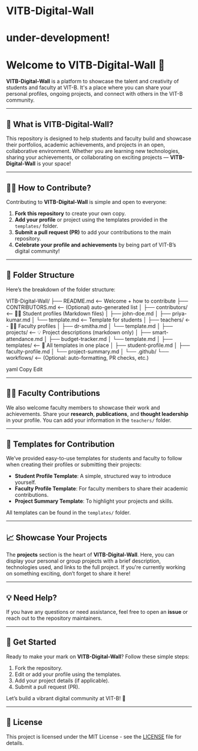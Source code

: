 # VITB-Digital-Wall

# under-development!

# Welcome to **VITB-Digital-Wall** 🎉

**VITB-Digital-Wall** is a platform to showcase the talent and creativity of students and faculty at VIT-B. It's a place where you can share your personal profiles, ongoing projects, and connect with others in the VIT-B community.

---

## 🌟 What is VITB-Digital-Wall?

This repository is designed to help students and faculty build and showcase their portfolios, academic achievements, and projects in an open, collaborative environment. Whether you are learning new technologies, sharing your achievements, or collaborating on exciting projects — **VITB-Digital-Wall** is your space!

---

## 🧑‍🎓 How to Contribute?

Contributing to **VITB-Digital-Wall** is simple and open to everyone:

1. **Fork this repository** to create your own copy.
2. **Add your profile** or project using the templates provided in the `templates/` folder.
3. **Submit a pull request (PR)** to add your contributions to the main repository.
4. **Celebrate your profile and achievements** by being part of VIT-B’s digital community!

---

## 📁 Folder Structure

Here’s the breakdown of the folder structure:

VITB-Digital-Wall/
├── README.md <-- Welcome + how to contribute
├── CONTRIBUTORS.md <-- (Optional) auto-generated list
│
├── contributors/ <-- 🧑‍🎓 Student profiles (Markdown files)
│ ├── john-doe.md
│ ├── priya-kumar.md
│ └── template.md <-- Template for students
│
├── teachers/ <-- 👨‍🏫 Faculty profiles
│ ├── dr-smitha.md
│ └── template.md
│
├── projects/ <-- 💡 Project descriptions (markdown only)
│ ├── smart-attendance.md
│ ├── budget-tracker.md
│ └── template.md
│
├── templates/ <-- 📄 All templates in one place
│ ├── student-profile.md
│ ├── faculty-profile.md
│ └── project-summary.md
│
└── .github/
└── workflows/ <-- (Optional: auto-formatting, PR checks, etc.)

yaml
Copy
Edit

---

## 🧑‍🏫 Faculty Contributions

We also welcome faculty members to showcase their work and achievements. Share your **research**, **publications**, and **thought leadership** in your profile. You can add your information in the `teachers/` folder.

---

## 🎨 Templates for Contribution

We’ve provided easy-to-use templates for students and faculty to follow when creating their profiles or submitting their projects:

- **Student Profile Template**: A simple, structured way to introduce yourself.
- **Faculty Profile Template**: For faculty members to share their academic contributions.
- **Project Summary Template**: To highlight your projects and skills.

All templates can be found in the `templates/` folder.

---

## 📈 Showcase Your Projects

The **projects** section is the heart of **VITB-Digital-Wall**. Here, you can display your personal or group projects with a brief description, technologies used, and links to the full project. If you're currently working on something exciting, don’t forget to share it here!

---

## 💡 Need Help?

If you have any questions or need assistance, feel free to open an **issue** or reach out to the repository maintainers.

---

## 🎉 Get Started

Ready to make your mark on **VITB-Digital-Wall**? Follow these simple steps:

1. Fork the repository.
2. Edit or add your profile using the templates.
3. Add your project details (if applicable).
4. Submit a pull request (PR).

Let’s build a vibrant digital community at VIT-B! 🚀

---

## 📜 License

This project is licensed under the MIT License - see the [LICENSE](LICENSE) file for details.

